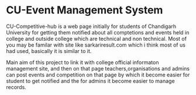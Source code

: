 # CU-Event Management System

CU-Competitive-hub is a web page initially for students of Chandigarh University for getting them notified about all comptetions and events held in college and outside college 
which are technical and non technical. Most of you may be familar with site like sarkariresult.com which i think most of us had used, basically it is similar to it.

Main aim of this project to link it with college official informaton management site, and then on that page teachers,organisations and admins can post events and competition 
on that page by which it become easier for student to get notified and the for admins it become easier to manage records.
